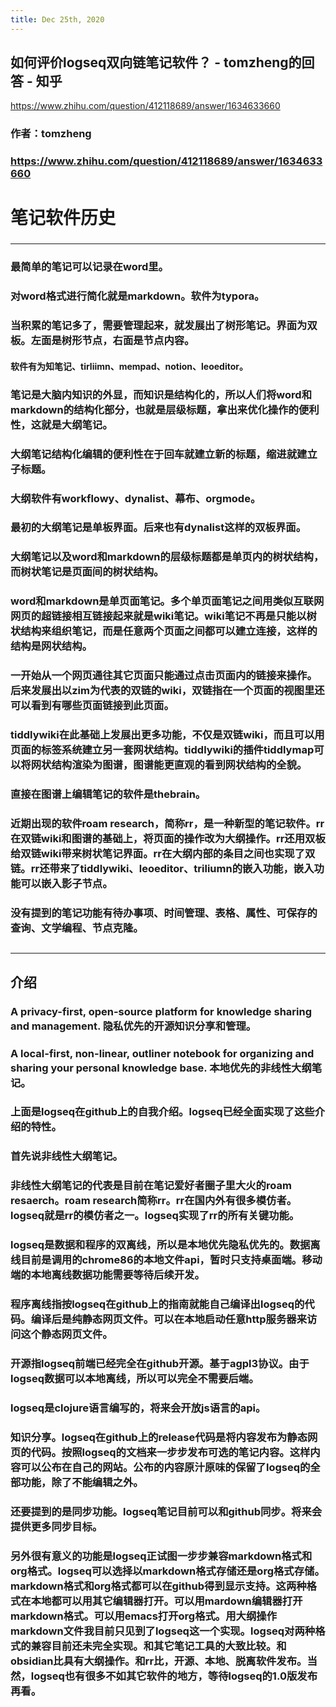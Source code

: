 ```yaml
---
title: Dec 25th, 2020
---
```


## 如何评价logseq双向链笔记软件？ - tomzheng的回答 - 知乎
https://www.zhihu.com/question/412118689/answer/1634633660
### 作者：tomzheng
### https://www.zhihu.com/question/412118689/answer/1634633660

# 笔记软件历史
###
---
### 最简单的笔记可以记录在word里。
### 对word格式进行简化就是markdown。软件为typora。
### 当积累的笔记多了，需要管理起来，就发展出了**树形笔记**。界面为双板。左面是树形节点，右面是节点内容。
#### 软件有为知笔记、tirliimn、mempad、notion、leoeditor。
### 笔记是大脑内知识的外显，而知识是结构化的，所以人们将word和markdown的结构化部分，也就是层级标题，拿出来优化操作的便利性，这就是大纲笔记。
### 大纲笔记结构化编辑的便利性在于回车就建立新的标题，缩进就建立子标题。
### 大纲软件有workflowy、dynalist、幕布、orgmode。
### 最初的大纲笔记是单板界面。后来也有dynalist这样的双板界面。
### 大纲笔记以及word和markdown的层级标题都是单页内的树状结构，而树状笔记是页面间的树状结构。
### word和markdown是单页面笔记。多个单页面笔记之间用类似互联网网页的超链接相互链接起来就是wiki笔记。wiki笔记不再是只能以树状结构来组织笔记，而是任意两个页面之间都可以建立连接，这样的结构是网状结构。
### 一开始从一个网页通往其它页面只能通过点击页面内的链接来操作。后来发展出以zim为代表的双链的wiki，双链指在一个页面的视图里还可以看到有哪些页面链接到此页面。
### tiddlywiki在此基础上发展出更多功能，不仅是双链wiki，而且可以用页面的标签系统建立另一套网状结构。tiddlywiki的插件tiddlymap可以将网状结构渲染为图谱，图谱能更直观的看到网状结构的全貌。
### 直接在图谱上编辑笔记的软件是thebrain。
### 近期出现的软件roam research，简称rr，是一种新型的笔记软件。rr在双链wiki和图谱的基础上，将页面的操作改为大纲操作。rr还用双板给双链wiki带来树状笔记界面。rr在大纲内部的条目之间也实现了双链。rr还带来了tiddlywiki、leoeditor、triliumn的嵌入功能，嵌入功能可以嵌入影子节点。
### 没有提到的笔记功能有待办事项、时间管理、表格、属性、可保存的查询、文学编程、节点克隆。
##
---
## 介绍
### A privacy-first, open-source platform for knowledge sharing and management. 隐私优先的开源知识分享和管理。
### A local-first, non-linear, outliner notebook for organizing and sharing your personal knowledge base. 本地优先的非线性大纲笔记。
###
### 上面是logseq在github上的自我介绍。logseq已经全面实现了这些介绍的特性。
### 首先说非线性大纲笔记。
### 非线性大纲笔记的代表是目前在笔记爱好者圈子里大火的roam resaerch。roam research简称rr。rr在国内外有很多模仿者。logseq就是rr的模仿者之一。logseq实现了rr的所有关键功能。
### logseq是数据和程序的双离线，所以是本地优先隐私优先的。数据离线目前是调用的chrome86的本地文件api，暂时只支持桌面端。移动端的本地离线数据功能需要等待后续开发。
### 程序离线指按logseq在github上的指南就能自己编译出logseq的代码。编译后是纯静态网页文件。可以在本地启动任意http服务器来访问这个静态网页文件。
### 开源指logseq前端已经完全在github开源。基于agpl3协议。由于logseq数据可以本地离线，所以可以完全不需要后端。
### logseq是clojure语言编写的，将来会开放js语言的api。
### 知识分享。logseq在github上的release代码是将内容发布为静态网页的代码。按照logseq的文档来一步步发布可选的笔记内容。这样内容可以公布在自己的网站。公布的内容原汁原味的保留了logseq的全部功能，除了不能编辑之外。
### 还要提到的是同步功能。logseq笔记目前可以和github同步。将来会提供更多同步目标。
### 另外很有意义的功能是logseq正试图一步步兼容markdown格式和org格式。logseq可以选择以markdown格式存储还是org格式存储。markdown格式和org格式都可以在github得到显示支持。这两种格式在本地都可以用其它编辑器打开。可以用mardown编辑器打开markdown格式。可以用emacs打开org格式。用大纲操作markdown文件我目前只见到了logseq这一个实现。logseq对两种格式的兼容目前还未完全实现。和其它笔记工具的大致比较。和obsidian比具有大纲操作。和rr比，开源、本地、脱离软件发布。当然，logseq也有很多不如其它软件的地方，等待logseq的1.0版发布再看。
